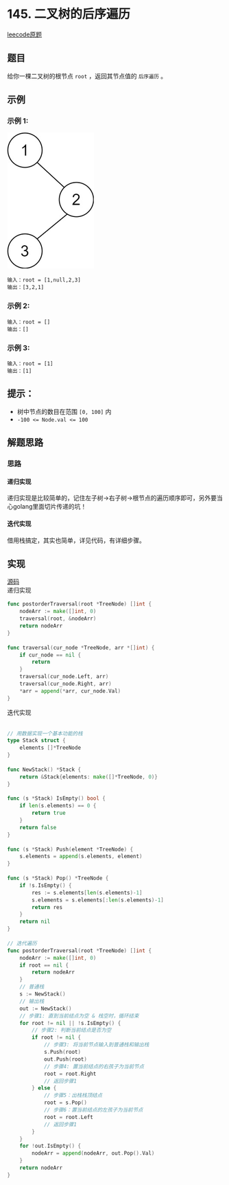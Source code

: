 # 145. 二叉树的后序遍历

[leecode原题](https://leetcode.cn/problems/binary-tree-postorder-traversal/)

## 题目
给你一棵二叉树的根节点 `root` ，返回其节点值的 `后序遍历` 。

## 示例

### 示例 1:
![](images/pre1.jpg)
```text
输入：root = [1,null,2,3]
输出：[3,2,1]
```

### 示例 2:

```text
输入：root = []
输出：[]
```

### 示例 3:

```text
输入：root = [1]
输出：[1]
```

## 提示：
- 树中节点的数目在范围 `[0, 100]` 内
- `-100 <= Node.val <= 100`

## 解题思路

### 思路
#### 递归实现
递归实现是比较简单的，记住左子树->右子树->根节点的遍历顺序即可，另外要当心golang里面切片传递的坑！

#### 迭代实现
借用栈搞定，其实也简单，详见代码，有详细步骤。
## 实现

[源码](./code/145-binary-tree-postorder-traversal/main.go)    
递归实现     
```go
func postorderTraversal(root *TreeNode) []int {
	nodeArr := make([]int, 0)
	traversal(root, &nodeArr)
	return nodeArr
}

func traversal(cur_node *TreeNode, arr *[]int) {
	if cur_node == nil {
		return
	}
	traversal(cur_node.Left, arr)
	traversal(cur_node.Right, arr)
	*arr = append(*arr, cur_node.Val)
}
```

迭代实现     
```go

// 用数据实现一个基本功能的栈
type Stack struct {
	elements []*TreeNode
}

func NewStack() *Stack {
	return &Stack{elements: make([]*TreeNode, 0)}
}

func (s *Stack) IsEmpty() bool {
	if len(s.elements) == 0 {
		return true
	}
	return false
}

func (s *Stack) Push(element *TreeNode) {
	s.elements = append(s.elements, element)
}

func (s *Stack) Pop() *TreeNode {
	if !s.IsEmpty() {
		res := s.elements[len(s.elements)-1]
		s.elements = s.elements[:len(s.elements)-1]
		return res
	}
	return nil
}

// 迭代遍历
func postorderTraversal(root *TreeNode) []int {
	nodeArr := make([]int, 0)
	if root == nil {
		return nodeArr
	}
	// 普通栈
	s := NewStack()
	// 输出栈
	out := NewStack()
	// 步骤1: 直到当前结点为空 & 栈空时，循环结束
	for root != nil || !s.IsEmpty() {
		// 步骤2: 判断当前结点是否为空
		if root != nil {
			// 步骤3: 将当前节点输入到普通栈和输出栈
			s.Push(root)
			out.Push(root)
			// 步骤4: 置当前结点的右孩子为当前节点
			root = root.Right
			// 返回步骤1
		} else {
			// 步骤5：出栈栈顶结点
			root = s.Pop()
			// 步骤6：置当前结点的左孩子为当前节点
			root = root.Left
			// 返回步骤1
		}
	}
	for !out.IsEmpty() {
		nodeArr = append(nodeArr, out.Pop().Val)
	}
	return nodeArr
}

```